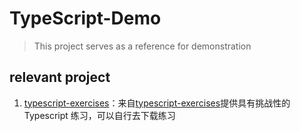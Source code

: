 # TypeScript-Demo

> This project serves as a reference for demonstration

## relevant project

1. [typescript-exercises](https://github.com/MoonCheung/typescript-example/tree/master/typescript-exercises)：来自[typescript-exercises](https://github.com/mdevils/typescript-exercises/tree/19907923822ae9fb5edf302aa14a64de01e86960)提供具有挑战性的 Typescript 练习，可以自行去下载练习
